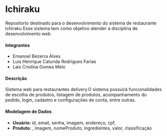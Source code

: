 # Ichiraku
Repositorio destinado para o desenvolvimento do sistema de restaurante Ichiraku
Esse sistema tem como objetivo atender a disciplina de desenvolvimento web

<h4>Integrantes</h4>
<ul>
  <li>    Emanoel Bezerra Alves</li>
  <li>    Luis Henrique Catunda Rodrigues Farias</li>
  <li>    Lais Cristina Gomes Melo</li>
</ul>  
  
<h4>Descrição</h4>
Sistema web para restaurantes delivery.O sistema possuirá funcionalidades de escolha de produtos, listagem de produtos, acompanhamento do pedido, login, cadastro e configurações de conta, entre outras.

<h4>Modelagem de Dados</h4>
<ul>
  <li><strong>Usuário: </strong> id, email, senha, imagem, endereço, cpf, </li>
  <li><strong>Produto: </strong>, imagem, nomeProduto, ingredientes, valor, classificação</li>
</ul>  
